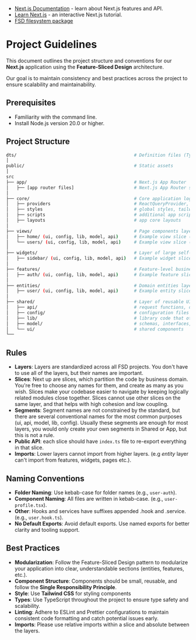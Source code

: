 - [Next.js Documentation](https://nextjs.org/docs) - learn about Next.js features and API.
- [Learn Next.js](https://nextjs.org/learn) - an interactive Next.js tutorial.
- [FSD filesystem package](https://www.npmjs.com/package/@feature-sliced/filesystem)

# Project Guidelines

This document outlines the project structure and conventions for our **Next.js** application using the **Feature-Sliced Design** architecture.

Our goal is to maintain consistency and best practices across the project to ensure scalability and maintainability.

## Prerequisites

- Familiarity with the command line.
- Install Node.js version 20.0 or higher.

## Project Structure
```bash
dts/                                             # Definition files (TypeScript types)
│
public/                                          # Static assets
│
src
├── app/                                         # Next.js App Router
│   ├── [app router files]                       # Next.js App Router specific files
│
├── core/                                        # Core application logic layer (instead of FSD 'app')
│   ├── providers                                # ReactQueryProvider, AntConfigProvider etc.
│   ├── styles                                   # global styles, tailwind
│   ├── scripts                                  # additional app scripts
│   ├── layouts                                  # app core layouts
│
├── views/                                       # Page components layer (instead of FSD 'pages')
│   ├── home/ (ui, config, lib, model, api)      # Example view slice (home)
│   └── users/ (ui, config, lib, model, api)     # Example view slice (users)
│
├── widgets/                                     # Layer of large self-contained chunks of functionality
│   ├── sidebar/ (ui, config, lib, model, api)   # Example widget slice (sidebar)
│
├── features/                                    # Feature-level business logic layer
│   ├── auth/ (ui, config, lib, model, api)      # Example feature slice (authentication)
│
├── entities/                                    # Domain entities layer
│   ├── user/ (ui, config, lib, model, api)      # Example entity slice (user-related logic)
│
├── shared/                                      # Layer of reusable UI components and utilities
│   ├── api/                                     # request functions, data types, mappers, etc.
│   ├── config/                                  # configuration files and feature flags.
│   ├── lib/                                     # library code that other modules on this slice need
│   ├── model/                                   # schemas, interfaces, stores, and business logic
│   └── ui/                                      # shared components
└──
```

## Rules
- **Layers**: Layers are standardized across all FSD projects. You don't have to use all of the layers, but their names are important.
- **Slices**: Next up are slices, which partition the code by business domain. You're free to choose any names for them, and create as many as you wish. Slices make your codebase easier to navigate by keeping logically related modules close together.
Slices cannot use other slices on the same layer, and that helps with high cohesion and low coupling.
- **Segments**: Segment names are not constrained by the standard, but there are several conventional names for the most common purposes (ui, api, model, lib, config). Usually these segments are enough for most layers, you would only create your own segments in Shared or App, but this is not a rule.
- **Public API**: each slice should have `index.ts` file to re-export everything in that slice.
- **Imports**: Lower layers cannot import from higher layers. (e.g *entity* layer can't import from features, widgets, pages etc.). 

## Naming Conventions

- **Folder Naming**: Use kebab-case for folder names (e.g., `user-auth`).
- **Component Naming**: All files are written in kebab-case. (e.g., `user-profile.tsx`).
- **Other**: Hooks and services have suffixes appended .hook and .service. (e.g., `user.hook.ts`).
- **No Default Exports**: Avoid default exports. Use named exports for better clarity and tooling support.

## Best Practices

- **Modularization**: Follow the Feature-Sliced Design pattern to modularize your application into clear, understandable sections (entities, features, etc.).
- **Component Structure**: Components should be small, reusable, and follow the **Single Responsibility Principle**.
- **Style**: Use **Tailwind CSS** for styling components
- **Types**: Use TypeScript throughout the project to ensure type safety and scalability.
- **Linting**: Adhere to ESLint and Prettier configurations to maintain consistent code formatting and catch potential issues early.
- **Imports**: Please use relative imports within a slice and absolute between the layers.

